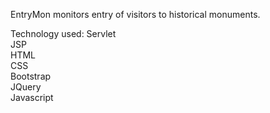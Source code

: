 EntryMon monitors entry of visitors to historical monuments.

Technology used:
Servlet<br>
JSP<br>
HTML<br>
CSS<br>
Bootstrap<br>
JQuery<br>
Javascript<br>
